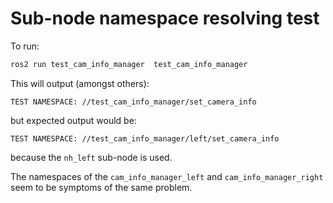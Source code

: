 Sub-node namespace resolving test
==================================

To run:

```bash
ros2 run test_cam_info_manager  test_cam_info_manager
```

This will output (amongst others):

    TEST NAMESPACE: //test_cam_info_manager/set_camera_info

but expected output would be:

    TEST NAMESPACE: //test_cam_info_manager/left/set_camera_info

because the `nh_left` sub-node is used.

The namespaces of the `cam_info_manager_left` and `cam_info_manager_right` seem to be symptoms of the same problem.
